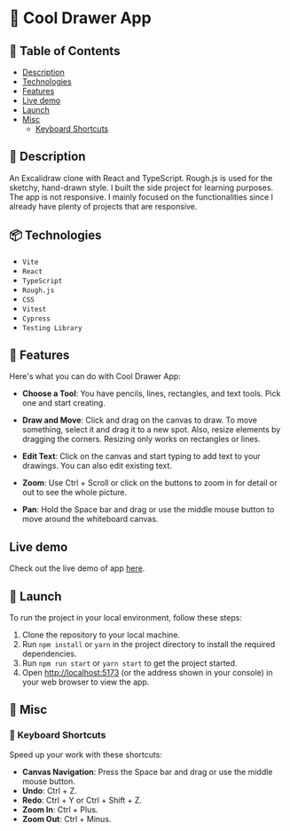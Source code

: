 # 🎨 **Cool Drawer App**

## 📃 Table of Contents

- [Description](#description)
- [Technologies](#technologies)
- [Features](#features)
- [Live demo](#live-demo)
- [Launch](#launch)
- [Misc](#misc)
  - [Keyboard Shortcuts](#keyboard-shortcuts)

## 📝 Description

An Excalidraw clone with React and TypeScript. Rough.js is used for the sketchy, hand-drawn style. I built the side project for learning purposes. The app is not responsive. I mainly focused on the functionalities since I already have plenty of projects that are responsive.

## 📦 Technologies

- `Vite`
- `React`
- `TypeScript`
- `Rough.js`
- `CSS`
- `Vitest`
- `Cypress`
- `Testing Library`

## 🦄 Features

Here's what you can do with Cool Drawer App:

- **Choose a Tool**: You have pencils, lines, rectangles, and text tools. Pick one and start creating.

- **Draw and Move**: Click and drag on the canvas to draw. To move something, select it and drag it to a new spot. Also, resize elements by dragging the corners. Resizing only works on rectangles or lines.

- **Edit Text**: Click on the canvas and start typing to add text to your drawings. You can also edit existing text.

- **Zoom**: Use Ctrl + Scroll or click on the buttons to zoom in for detail or out to see the whole picture.

- **Pan**: Hold the Space bar and drag or use the middle mouse button to move around the whiteboard canvas.

## Live demo

Check out the live demo of app [here](https://cool-drawer-app.vercel.app/).

## 🚀 Launch

To run the project in your local environment, follow these steps:

1. Clone the repository to your local machine.
2. Run `npm install` or `yarn` in the project directory to install the required dependencies.
3. Run `npm run start` or `yarn start` to get the project started.
4. Open [http://localhost:5173](http://localhost:5173) (or the address shown in your console) in your web browser to view the app.

## 👾 Misc

### 🎹 Keyboard Shortcuts

Speed up your work with these shortcuts:

- **Canvas Navigation**: Press the Space bar and drag or use the middle mouse button.
- **Undo**: Ctrl + Z.
- **Redo**: Ctrl + Y or Ctrl + Shift + Z.
- **Zoom In**: Ctrl + Plus.
- **Zoom Out**: Ctrl + Minus.
